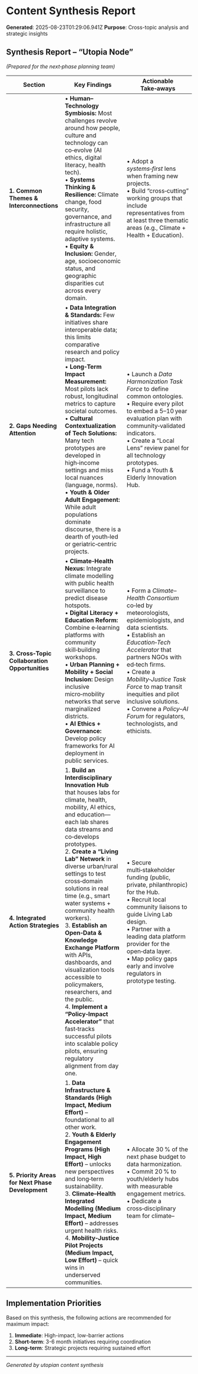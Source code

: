 # Content Synthesis Report

**Generated**: 2025-08-23T01:29:06.941Z
**Purpose**: Cross-topic analysis and strategic insights

## Synthesis Report – “Utopia Node”  
*(Prepared for the next‑phase planning team)*  

| Section | Key Findings | Actionable Take‑aways |
|---------|--------------|-----------------------|
| **1. Common Themes & Interconnections** | • **Human–Technology Symbiosis:** Most challenges revolve around how people, culture and technology can co‑evolve (AI ethics, digital literacy, health tech). <br>• **Systems Thinking & Resilience:** Climate change, food security, governance, and infrastructure all require holistic, adaptive systems. <br>• **Equity & Inclusion:** Gender, age, socioeconomic status, and geographic disparities cut across every domain. | • Adopt a *systems‑first* lens when framing new projects.<br>• Build “cross‑cutting” working groups that include representatives from at least three thematic areas (e.g., Climate + Health + Education). |
| **2. Gaps Needing Attention** | • **Data Integration & Standards:** Few initiatives share interoperable data; this limits comparative research and policy impact.<br>• **Long‑Term Impact Measurement:** Most pilots lack robust, longitudinal metrics to capture societal outcomes.<br>• **Cultural Contextualization of Tech Solutions:** Many tech prototypes are developed in high‑income settings and miss local nuances (language, norms).<br>• **Youth & Older Adult Engagement:** While adult populations dominate discourse, there is a dearth of youth‑led or geriatric‑centric projects. | • Launch a *Data Harmonization Task Force* to define common ontologies.<br>• Require every pilot to embed a 5–10 year evaluation plan with community‑validated indicators.<br>• Create a “Local Lens” review panel for all technology prototypes.<br>• Fund a Youth & Elderly Innovation Hub. |
| **3. Cross‑Topic Collaboration Opportunities** | • **Climate‑Health Nexus:** Integrate climate modelling with public health surveillance to predict disease hotspots.<br>• **Digital Literacy + Education Reform:** Combine e‑learning platforms with community skill‑building workshops.<br>• **Urban Planning + Mobility + Social Inclusion:** Design inclusive micro‑mobility networks that serve marginalized districts.<br>• **AI Ethics + Governance:** Develop policy frameworks for AI deployment in public services. | • Form a *Climate–Health Consortium* co‑led by meteorologists, epidemiologists, and data scientists.<br>• Establish an *Education‑Tech Accelerator* that partners NGOs with ed‑tech firms.<br>• Create a *Mobility‑Justice Task Force* to map transit inequities and pilot inclusive solutions.<br>• Convene a *Policy–AI Forum* for regulators, technologists, and ethicists. |
| **4. Integrated Action Strategies** | 1. **Build an Interdisciplinary Innovation Hub** that houses labs for climate, health, mobility, AI ethics, and education—each lab shares data streams and co‑develops prototypes.<br>2. **Create a “Living Lab” Network** in diverse urban/rural settings to test cross‑domain solutions in real time (e.g., smart water systems + community health workers).<br>3. **Establish an Open‑Data & Knowledge Exchange Platform** with APIs, dashboards, and visualization tools accessible to policymakers, researchers, and the public.<br>4. **Implement a “Policy‑Impact Accelerator”** that fast‑tracks successful pilots into scalable policy pilots, ensuring regulatory alignment from day one. | • Secure multi‑stakeholder funding (public, private, philanthropic) for the Hub.<br>• Recruit local community liaisons to guide Living Lab design.<br>• Partner with a leading data platform provider for the open‑data layer.<br>• Map policy gaps early and involve regulators in prototype testing. |
| **5. Priority Areas for Next Phase Development** | 1. **Data Infrastructure & Standards (High Impact, Medium Effort)** – foundational to all other work. <br>2. **Youth & Elderly Engagement Programs (High Impact, High Effort)** – unlocks new perspectives and long‑term sustainability. <br>3. **Climate–Health Integrated Modelling (Medium Impact, Medium Effort)** – addresses urgent health risks. <br>4. **Mobility‑Justice Pilot Projects (Medium Impact, Low Effort)** – quick wins in underserved communities. | • Allocate 30 % of the next phase budget to data harmonization.<br>• Commit 20 % to youth/elderly hubs with measurable engagement metrics.<br>• Dedicate a cross‑disciplinary team for climate–

## Implementation Priorities
Based on this synthesis, the following actions are recommended for maximum impact:

1. **Immediate**: High-impact, low-barrier actions
2. **Short-term**: 3-6 month initiatives requiring coordination
3. **Long-term**: Strategic projects requiring sustained effort

---
*Generated by utopian content synthesis*
